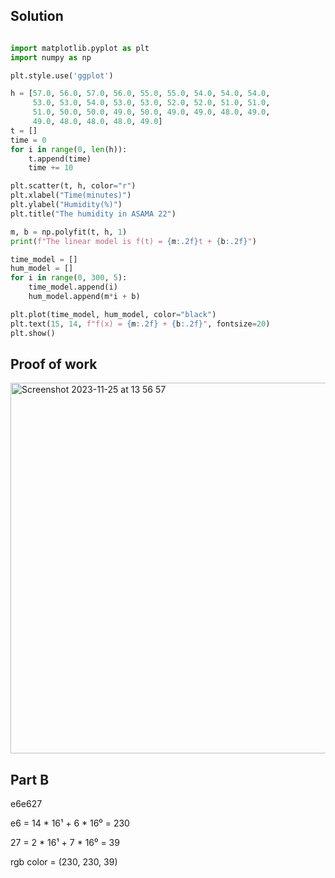 ## Solution ##

```.py

import matplotlib.pyplot as plt
import numpy as np

plt.style.use('ggplot')

h = [57.0, 56.0, 57.0, 56.0, 55.0, 55.0, 54.0, 54.0, 54.0,
     53.0, 53.0, 54.0, 53.0, 53.0, 52.0, 52.0, 51.0, 51.0,
     51.0, 50.0, 50.0, 49.0, 50.0, 49.0, 49.0, 48.0, 49.0,
     49.0, 48.0, 48.0, 48.0, 49.0]
t = []
time = 0
for i in range(0, len(h)):
    t.append(time)
    time += 10

plt.scatter(t, h, color="r")
plt.xlabel("Time(minutes)")
plt.ylabel("Humidity(%)")
plt.title("The humidity in ASAMA 22")

m, b = np.polyfit(t, h, 1)
print(f"The linear model is f(t) = {m:.2f}t + {b:.2f}")

time_model = []
hum_model = []
for i in range(0, 300, 5):
    time_model.append(i)
    hum_model.append(m*i + b)

plt.plot(time_model, hum_model, color="black")
plt.text(15, 14, f"f(x) = {m:.2f} + {b:.2f}", fontsize=20)
plt.show()

```

## Proof of work ##

<img width="593" alt="Screenshot 2023-11-25 at 13 56 57" src="https://github.com/yuxuantaoisak/unit_2/assets/144768397/9b280e59-baaf-4d02-888a-289380688013">

## Part B ##

e6e627

e6 = 14 * 16¹ + 6 * 16⁰ = 230

27 = 2 * 16¹ + 7 * 16⁰ = 39

rgb color = (230, 230, 39)
